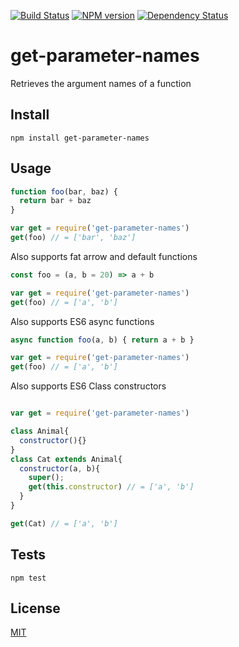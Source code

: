[![Build Status](https://secure.travis-ci.org/goatslacker/get-parameter-names.png)](http://travis-ci.org/goatslacker/get-parameter-names)
[![NPM version](https://badge.fury.io/js/get-parameter-names.png)](http://badge.fury.io/js/get-parameter-names)
[![Dependency Status](https://david-dm.org/goatslacker/get-parameter-names.png)](https://david-dm.org/goatslacker/get-parameter-names)

get-parameter-names
===================

Retrieves the argument names of a function

## Install

```
npm install get-parameter-names
```

## Usage

```js
function foo(bar, baz) {
  return bar + baz
}

var get = require('get-parameter-names')
get(foo) // = ['bar', 'baz']
```

Also supports fat arrow and default functions

```js
const foo = (a, b = 20) => a + b

var get = require('get-parameter-names')
get(foo) // = ['a', 'b']
```

Also supports ES6 async functions

```js
async function foo(a, b) { return a + b }

var get = require('get-parameter-names')
get(foo) // = ['a', 'b']
```

Also supports ES6 Class constructors

```js

var get = require('get-parameter-names')

class Animal{
  constructor(){}
}
class Cat extends Animal{
  constructor(a, b){
    super();
    get(this.constructor) // = ['a', 'b']
  }
}

get(Cat) // = ['a', 'b']
```

## Tests

```
npm test
```

## License

[MIT](http://josh.mit-license.org)
